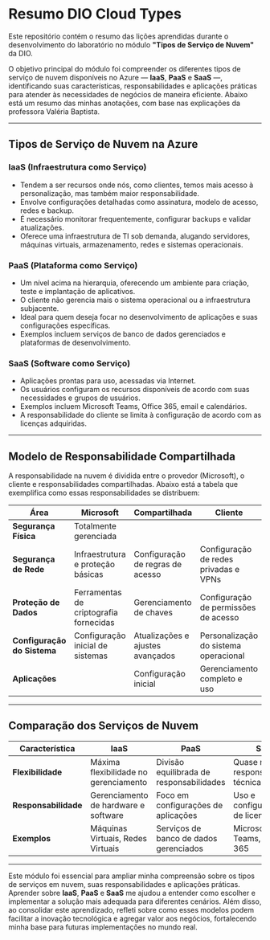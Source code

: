 # Resumo DIO Cloud Types

Este repositório contém o resumo das lições aprendidas durante o desenvolvimento do laboratório no módulo **"Tipos de Serviço de Nuvem"** da DIO.

O objetivo principal do módulo foi compreender os diferentes tipos de serviço de nuvem disponíveis no Azure — **IaaS**, **PaaS** e **SaaS** —, identificando suas características, responsabilidades e aplicações práticas para atender às necessidades de negócios de maneira eficiente. Abaixo está um resumo das minhas anotações, com base nas explicações da professora Valéria Baptista.

---

## Tipos de Serviço de Nuvem na Azure

### **IaaS (Infraestrutura como Serviço)**
- Tendem a ser recursos onde nós, como clientes, temos mais acesso à personalização, mas também maior responsabilidade.
- Envolve configurações detalhadas como assinatura, modelo de acesso, redes e backup.
- É necessário monitorar frequentemente, configurar backups e validar atualizações.
- Oferece uma infraestrutura de TI sob demanda, alugando servidores, máquinas virtuais, armazenamento, redes e sistemas operacionais.

### **PaaS (Plataforma como Serviço)**
- Um nível acima na hierarquia, oferecendo um ambiente para criação, teste e implantação de aplicativos.
- O cliente não gerencia mais o sistema operacional ou a infraestrutura subjacente.
- Ideal para quem deseja focar no desenvolvimento de aplicações e suas configurações específicas.
- Exemplos incluem serviços de banco de dados gerenciados e plataformas de desenvolvimento.

### **SaaS (Software como Serviço)**
- Aplicações prontas para uso, acessadas via Internet.
- Os usuários configuram os recursos disponíveis de acordo com suas necessidades e grupos de usuários.
- Exemplos incluem Microsoft Teams, Office 365, email e calendários.
- A responsabilidade do cliente se limita à configuração de acordo com as licenças adquiridas.

---

## Modelo de Responsabilidade Compartilhada

A responsabilidade na nuvem é dividida entre o provedor (Microsoft), o cliente e responsabilidades compartilhadas. Abaixo está a tabela que exemplifica como essas responsabilidades se distribuem:

| **Área**                     | **Microsoft**                         | **Compartilhada**                   | **Cliente**                           |
|-------------------------------|----------------------------------------|-------------------------------------|----------------------------------------|
| **Segurança Física**         | Totalmente gerenciada                 |                                     |                                        |
| **Segurança de Rede**        | Infraestrutura e proteção básicas     | Configuração de regras de acesso    | Configuração de redes privadas e VPNs |
| **Proteção de Dados**        | Ferramentas de criptografia fornecidas | Gerenciamento de chaves             | Configuração de permissões de acesso  |
| **Configuração do Sistema**  | Configuração inicial de sistemas       | Atualizações e ajustes avançados    | Personalização do sistema operacional |
| **Aplicações**               |                                        | Configuração inicial                | Gerenciamento completo e uso          |

---

## Comparação dos Serviços de Nuvem

| **Característica**          | **IaaS**                                      | **PaaS**                                 | **SaaS**                                 |
|-----------------------------|-----------------------------------------------|------------------------------------------|------------------------------------------|
| **Flexibilidade**           | Máxima flexibilidade no gerenciamento         | Divisão equilibrada de responsabilidades | Quase nenhuma responsabilidade técnica   |
| **Responsabilidade**        | Gerenciamento de hardware e software         | Foco em configurações de aplicações      | Uso e configurações de licenças          |
| **Exemplos**                | Máquinas Virtuais, Redes Virtuais             | Serviços de banco de dados gerenciados   | Microsoft Teams, Office 365              |

---

Este módulo foi essencial para ampliar minha compreensão sobre os tipos de serviços em nuvem, suas responsabilidades e aplicações práticas. Aprender sobre **IaaS**, **PaaS** e **SaaS** me ajudou a entender como escolher e implementar a solução mais adequada para diferentes cenários. Além disso, ao consolidar este aprendizado, refleti sobre como esses modelos podem facilitar a inovação tecnológica e agregar valor aos negócios, fortalecendo minha base para futuras implementações no mundo real.
